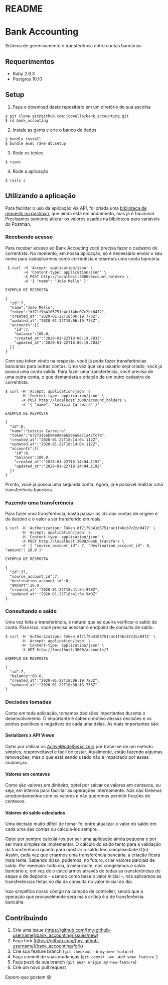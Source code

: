 # README

# Bank Accounting

Sistema de gerenciamento e transferência entre contas bancárias

## Requerimentos


- Ruby 2.6.3
- Postgres 10.10

## Setup

1) Faça o download deste repositório em um diretório de sua escolha

```
$ git clone git@github.com:jcomello/bank_accounting.git
$ cd bank_accouting
```

2) Instale as gems e crie o banco de dados

```
$ bundle install
$ bundle exec rake db:setup
```

3) Rode os testes

```
$ rspec
```

4) Rode a aplicação

```
$ rails s
```

## Utilizando a aplicação

Para facilitar o uso da aplicação via API, foi criada uma [biblioteca de requests no postman](BankAccounting.postman_collection.json), que ainda está em andamento, mas já é funcional. Precisamos somente alterar os valores usados na biblioteca para variáveis do Postman.

### Recebendo acesso

Para receber acesso ao Bank Accouting você precisa fazer o cadastro de correntista. No momento, em nossa aplicação, só é necessário enviar o seu nome para cadastrarmos como correntista e criarmos uma conta bancária.

```
 $ curl -H 'Accept: application/json' \
        -H 'Content-type: application/json' \
        -X POST http://localhost:3000/account_holders \
        -d '{ "name": "João Mello" }'

EXEMPLO DE RESPOSTA

{
  "id":7,
  "name":"João Mello",
  "token":"df71f9b4105751c4c1f4bc07c2bc0472",
  "created_at":"2020-01-22T18:06:19.773Z",
  "updated_at":"2020-01-22T18:06:19.773Z",
  "accounts":[{
    "id":7,
    "balance":100.0,
    "created_at":"2020-01-22T18:06:19.783Z",
    "updated_at":"2020-01-22T18:06:19.783Z"
  }]
}
```
Com seu token vindo na resposta, você já pode fazer transferências bancárias para outras contas.
Uma vez que seu usuário seja criado, você já possui uma conta válida. Para fazer uma transferência, você precisa de uma outra conta, o que demandará a criação de um outro cadastro de correntista.

```
$ curl -H 'Accept: application/json' \
       -H 'Content-type: application/json' \
       -X POST http://localhost:3000/account_holders \
       -d '{ "name": "Letícia Carreira" }'

EXEMPLO DE RESPOSTA

{
  "id":8,
  "name":"Letícia Carreira",
  "token":"e727315eb94e99e66506a5e71a4cfc76",
  "created_at":"2020-01-22T18:14:04.112Z",
  "updated_at":"2020-01-22T18:14:04.112Z",
  "accounts":[{
    "id":8,
    "balance":100.0,
    "created_at":"2020-01-22T18:14:04.119Z",
    "updated_at":"2020-01-22T18:14:04.119Z"
  }]
}
```

Pronto, você já possui uma segunda conta. Agora, já é possível realizar uma transferência bancária.

### Fazendo uma transferência

Para fazer uma transferência, basta passar os ids das contas de origem e de destino e o valor a ser transferido em reais.

```
$ curl -H 'Authorization: Token df71f9b4105751c4c1f4bc07c2bc0472' \
       -H 'Accept: application/json' \
       -H 'Content-type: application/json' \
       -X POST http://localhost:3000/bank_transfers \
       -d '{ "source_account_id": 7, "destination_account_id": 8, "amount": 20.0 }'

EXEMPLO DE RESPOSTA

{
  "id":37,
  "source_account_id":7,
  "destination_account_id":8,
  "amount":20.0,
  "created_at":"2020-01-22T18:41:54.940Z",
  "updated_at":"2020-01-22T18:41:54.940Z"
}
```

### Consultando o saldo

Uma vez feita a transferência, é natural que se queira verificar o saldo da conta. Para isso, você precisa acessar o endpoint de consulta de saldo.

```
$ curl -H 'Authorization: Token df71f9b4105751c4c1f4bc07c2bc0472' \
       -H 'Accept: application/json' \
       -H 'Content-type: application/json' \
       -X GET http://localhost:3000/accounts/7

EXEMPLO DE RESPOSTA

{
  "id":7,
  "balance":80.0,
  "created_at":"2020-01-22T18:06:19.783Z",
  "updated_at":"2020-01-22T18:38:13.758Z"
}
```
### Decisões tomadas

Como em toda aplicação, tomamos decisões importantes durante o desenvolvimento. O importante é saber o motivo dessas decisões e os pontos positivos e negativos de cada uma delas. As mais importantes são:

#### Serializers x API Views

Optei por utilizar os [ActiveModelSerializers](https://github.com/rails-api/active_model_serializers) por tratar-se de um método simples, reaproveitável e fácil de testar. Atualmente, estão fazendo algumas renovações, mas o que está sendo usado não é impactado por essas mudanças.

#### Valores em centavos

Como são valores em dinheiro, optei por salvar os valores em centavos, ou seja, em inteiros para facilitar as operações internamente. Nós não faremos arredondamentos com os valores e não queremos permitir frações de centavos.

#### Valores do saldo calculados

Uma decisão muito difícil de tomar foi entre atualizar o valor do saldo em cada uma das contas ou calculá-los sempre.

Optei por sempre calculá-los por ser uma aplicação ainda pequena e por ser mais simples de implementar. O cálculo do saldo tanto para a validação da transferência quanto para mostrar o saldo tem complexidade O(n). Assim, cada vez que criarmos uma transferência bancária, a criação ficará mais lenta. Sabendo disso, podemos, no futuro, criar valores parciais de saldo. Por exemplo: todo dia, à meia-noite, nós congelamos o saldo bancário e, em vez de o calcularmos através de todas as transferências de saque e de depósito - usando como base o valor inicial -, nós aplicamos as transferências feitas no dia da consulta no valor inicial do dia.

Isso simplifica nosso código na camada de controller, sendo que a operação que provavelmente será mais crítica é a de transferência bancária.


## Contribuindo

1. Crie uma issue (https://github.com/[my-github-username]/bank_accounting/issues/new)
2. Faça fork (https://github.com/[my-github-username]/bank_accounting/fork)
3. Crie sua feature branch (`git checkout -b my-new-feature`)
4. Faça commit de suas mudanças (`git commit -am 'Add some feature'`)
5. Faça push da sua branch (`git push origin my-new-feature`)
6. Crie um novo pull request

Espero que gostem :smile:
